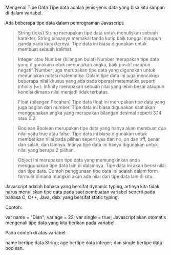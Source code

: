 Mengenal Tipe Data
Tipe data adalah jenis-jenis data yang bisa kita simpan di dalam variabel.

Ada beberapa tipe data dalam pemrograman Javascript:

>String (teks)
String merupakan tipe data untuk menuliskan sebuah karakter. String biasanya memakai tanda kutip baik tunggal maupun ganda pada karakternya. Tipe data ini biasa digunakan untuk membuat sebuah kalimat.

>Integer atau Number (bilangan bulat)
Number merupakan tipe data yang digunakan untuk menunjukan angka, baik positif maupun negatif. Number juga merupakan tipe data yang digunakan untuk menunjukan notasi matematika. Dalam tipe data ini juga mencakup beberapa nilai khusus yang ada pada operasi matematika seperti infinity (∞). Infinity merupakan sebuah nilai yang lebih besar ataupun kondisi dimana nilai menjadi tidak terbatas.

>Float (bilangan Pecahan)
Tipe data float ini merupakan tipe data yang juga bagian dari number. Tipe data ini biasa digunakan saat akan menggunakan angka yang merupakan bilangan desimal seperti 3.14 atau 0.2.

>Boolean
Boolean merupakan tipe data yang hanya akan membuat dua nilai yaitu true atau false. Tipe data ini biasa digunakan untuk memberikan nilai pada pilihan seperti yes dan no, on dan off, benar dan salah, dan lainnya. Intinya tipe data ini hanya digunakan untuk nilai yang berupa 2 pilihan.

>Object
Ini merupakan tipe data yang memungkinkan anda menggunakan tipe data lain di dalamnya. Tipe data ini akan berisi nilai dari tipe data. Contoh penggunaan tipe data ini adalah dalam form formulir dimana mungkin akan ada nilai dari tipe data lain di situ.

Javascript adalah bahasa yang bersifat dynamic typing, artinya kita tidak harus menuliskan tipe data pada saat pembuatan variabel seperti pada bahasa C, C++, Java, dsb. yang bersifat static typing.

Contoh:

var name = "Dian";
var age = 22;
var single = true;
Javascript akan otomatis mengenali tipe data yang kita berikan pada variabel.

Pada contoh di atas variabel:

name bertipe data String;
age bertipe data integer;
dan single bertipe data boolean.